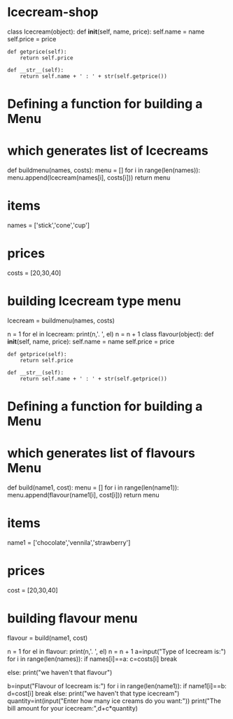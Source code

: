 # Icecream-shop
class Icecream(object):
    def __init__(self, name, price):
        self.name = name
        self.price = price
    
    def getprice(self):
        return self.price
    
    def __str__(self):
        return self.name + ' : ' + str(self.getprice())
  
# Defining a function for building a Menu 
# which generates list of Icecreams    
def buildmenu(names, costs):
    menu = []
    for i in range(len(names)):
        menu.append(Icecream(names[i], costs[i]))
    return menu

# items
names = ['stick','cone','cup']

# prices
costs = [20,30,40]

# building Icecream type menu
Icecream = buildmenu(names, costs)

n = 1
for el in Icecream:
    print(n,'. ', el)
    n = n + 1
class flavour(object):
    def __init__(self, name, price):
        self.name = name
        self.price = price
    
    def getprice(self):
        return self.price
    
    def __str__(self):
        return self.name + ' : ' + str(self.getprice())
  
# Defining a function for building a Menu 
# which generates list of flavours Menu 
def build(name1, cost):
    menu = []
    for i in range(len(name1)):
        menu.append(flavour(name1[i], cost[i]))
    return menu

# items
name1 = ['chocolate','vennila','strawberry']

# prices
cost = [20,30,40]

# building flavour menu
flavour = build(name1, cost)

n = 1
for el in flavour:
    print(n,'. ', el)
    n = n + 1
a=input("Type of Icecream is:")
for i in range(len(names)):
    if names[i]==a:
        c=costs[i]
        break
        
else:
    print("we haven't that flavour")
        
b=input("Flavour of Icecream is:")
for i in range(len(name1)):
    if name1[i]==b:
        d=cost[i]
        break
else:
    print("we haven't that type icecream")
quantity=int(input("Enter how many ice creams do you want:"))
print("The bill amount for your icecream:",d+c*quantity)



